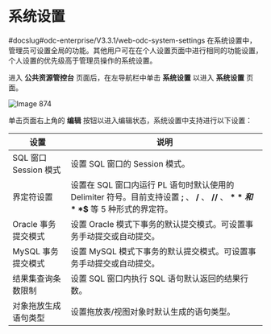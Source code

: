 系统设置 
=========================
#docslug#odc-enterprise/V3.3.1/web-odc-system-settings
在系统设置中，管理员可设置全局的功能。其他用户可在在个人设置页面中进行相同的功能设置，个人设置的优先级高于管理员操作的系统设置。

进入 **公共资源管控台** 页面后，在左导航栏中单击 **系统设置** 以进入 **系统设置** 页面。

![Image 874](https://help-static-aliyun-doc.aliyuncs.com/assets/img/zh-CN/0096712561/p312560.png)

单击页面右上角的 **编辑** 按钮以进入编辑状态，系统设置中支持进行以下设置：


|        设置         |                                                 说明                                                 |
|-------------------|----------------------------------------------------------------------------------------------------|
| SQL 窗口 Session 模式 | 设置 SQL 窗口的 Session 模式。                                                                             |
| 界定符设置             | 设置在 SQL 窗口内运行 PL 语句时默认使用的 Delimiter 符号。目前支持设置 **;** 、 **/** 、 **//** 、 **$** 和 **$$** 等 5 种形式的界定符。 |
| Oracle 事务提交模式     | 设置 Oracle 模式下事务的默认提交模式。可设置事务手动提交或自动提交。                                                             |
| MySQL 事务提交模式      | 设置 MySQL 模式下事务的默认提交模式。可设置事务手动提交或自动提交。                                                              |
| 结果集查询条数限制         | 设置 SQL 窗口内执行 SQL 语句默认返回的结果行数。                                                                      |
| 对象拖放生成语句类型        | 设置拖放表/视图对象时默认生成的语句类型。                                                                              |


